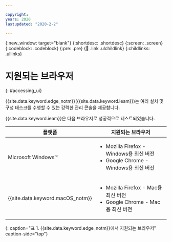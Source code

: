 ```yaml
---

copyright:
years: 2020
lastupdated: "2020-2-2"

---
```


{:new_window: target="blank"}
{:shortdesc: .shortdesc}
{:screen: .screen}
{:codeblock: .codeblock}
{:pre: .pre}
{:child: .link .ulchildlink}
{:childlinks: .ullinks}

# 지원되는 브라우저
{: #accessing_ui}

{{site.data.keyword.edge_notm}}({{site.data.keyword.ieam}})는 여러 설치 및 구성 태스크를 수행할 수 있는 강력한 관리 콘솔을 제공합니다.

{{site.data.keyword.ieam}}은 다음 브라우저로 성공적으로 테스트되었습니다.

|플랫폼|지원되는 브라우저|
|--------|------------------|
|Microsoft Windows™|<ul><li>Mozilla Firefox - Windows용 최신 버전</li><li>Google Chrome - Windows용 최신 버전</li></ul>|
|{{site.data.keyword.macOS_notm}}|<ul><li>Mozilla Firefox - Mac용 최신 버전</li><li>Google Chrome - Mac용 최신 버전</li></ul>|
{: caption="표 1. {{site.data.keyword.edge_notm}}에서 지원되는 브라우저" caption-side="top"}
